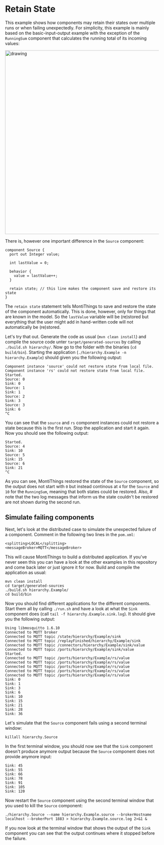<!-- (c) https://github.com/MontiCore/monticore -->
# Retain State

This example shows how components may retain their states over multiple runs 
or when failing unexpectedly. 
For simplicity, this example is mainly based on the basic-input-output example 
with the exception of the `RunningSum` component that calculates the running
total of its incoming values:

<img src="../../docs/RetainState.png" alt="drawing" width="600px"/>

There is, however one important difference in the `Source` component:
```
component Source {
  port out Integer value;

  int lastValue = 0;

  behavior {
    value = lastValue++;
  }

  retain state; // this line makes the component save and restore its state
}
```

The `retain state` statement tells MontiThings to save and restore the state
of the component automatically. 
This is done, however, only for things that are known in the model. 
So the `lastValue` variable will be (re)stored but everything that the user 
might add in hand-written code will not automatically be (re)stored.

Let's try that out. Generate the code as usual (`mvn clean install`) and compile
the source code unter `target/generated-sources` by calling 
`./build.sh hierarchy/`.
Now go to the folder with the binaries (`cd build/bin`). 
Starting the application (`./hierarchy.Example -n hierarchy.Example`) should 
given you the following output:
```
Component instance 'source' could not restore state from local file.
Component instance 'rs' could not restore state from local file.
Started.
Source: 0
Sink: 0
Source: 1
Sink: 1
Source: 2
Sink: 3
Source: 3
Sink: 6
^C
```

You can see that the `source` and `rs` component instances could not restore a 
state because this is the first run. 
Stop the application and start it again.
Now you should see the following output:
```
Started.
Source: 4
Sink: 10
Source: 5
Sink: 15
Source: 6
Sink: 21
^C
```
As you can see, MontiThings restored the state of the `Source` component, so the
output does not start with `0` but instead continous at `4` for the `Source` and
`10` for the `RunningSum`, meaning that both states could be restored. Also, #
note that the two log messages that inform us the state couldn't be restored are
not shown during the second run. 

## Simulate failing components

Next, let's look at the distributed case to simulate the unexpected failure of 
a component.
Comment in the following two lines in the `pom.xml`:
```
<splitting>LOCAL</splitting>
<messageBroker>MQTT</messageBroker>
```
This will cause MontiThings to build a distributed application. 
If you've never seen this you can have a look at the other examples in this 
repository and come back later or just ignore it for now.
Build and compile the application as usual:
```
mvn clean install
cd target/generated-sources
./build.sh hierarchy.Example/
cd build/bin
```

Now you should find different applications for the different components.
Start them all by calling `./run.sh` and have a look at what the `Sink` 
component does (call `tail -f hierarchy.Example.sink.log`).
It should give you the following output:
```
Using libmosquitto 1.6.10
Connected to MQTT broker
Connected to MQTT topic /state/hierarchy/Example/sink
Connected to MQTT topic /replayFinished/hierarchy/Example/sink
Connected to MQTT topic /connectors/hierarchy/Example/sink/value
Connected to MQTT topic /ports/hierarchy/Example/sink/value
Started.
Connected to MQTT topic /ports/hierarchy/Example/rs/value
Connected to MQTT topic /ports/hierarchy/Example/rs/value
Connected to MQTT topic /ports/hierarchy/Example/rs/value
Connected to MQTT topic /ports/hierarchy/Example/rs/value
Connected to MQTT topic /ports/hierarchy/Example/rs/value
Sink: 0
Sink: 1
Sink: 3
Sink: 6
Sink: 10
Sink: 15
Sink: 21
Sink: 28
Sink: 36
```

Let's simulate that the `Source` component fails using a second terminal window:
```
killall hierarchy.Source
```

In the first terminal window, you should now see that the `Sink` component 
doesn't produce anymore output because the `Source` component does not provide 
anymore input:
```
Sink: 45
Sink: 55
Sink: 66
Sink: 78
Sink: 91
Sink: 105
Sink: 120
```

Now restart the `Source` component using the second terminal window that you 
used to kill the `Source` component: 
```
./hierarchy.Source --name hierarchy.Example.source --brokerHostname localhost --brokerPort 1883 > hierarchy.Example.source.log 2>&1 &
```
If you now look at the terminal window that shows the output of the `Sink` 
component you can see that the output continues where it stopped before the 
failure.

